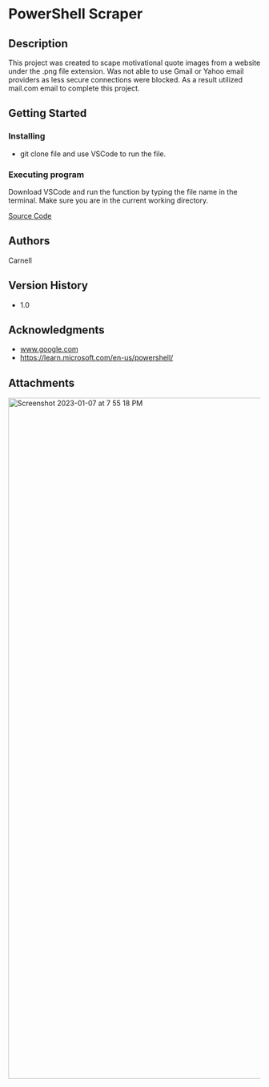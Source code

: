 # PowerShell Scraper

## Description

This project was created to scape motivational quote images from a website under the .png file extension. Was not able to use Gmail or Yahoo email providers as less secure connections were blocked. As a result utilized mail.com email to complete this project.

## Getting Started

### Installing

* git clone file and use VSCode to run the file.

### Executing program

Download VSCode and run the function by typing the file name in the terminal. Make sure you are in the current working directory.

[Source Code](https://github.com/c-poteat/webscraper-PS/blob/main/src/webscraper.ps1)

## Authors

Carnell

## Version History

* 1.0


## Acknowledgments

* www.google.com
* https://learn.microsoft.com/en-us/powershell/


## Attachments
<img width="1360" alt="Screenshot 2023-01-07 at 7 55 18 PM" src="https://user-images.githubusercontent.com/92267723/211176006-be3b6b76-fc91-49ad-b5b6-12fd54c38672.png">

